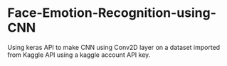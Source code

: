 # Face-Emotion-Recognition-using-CNN
Using keras API to make CNN using Conv2D layer on a dataset imported from Kaggle API using a kaggle account API key.
